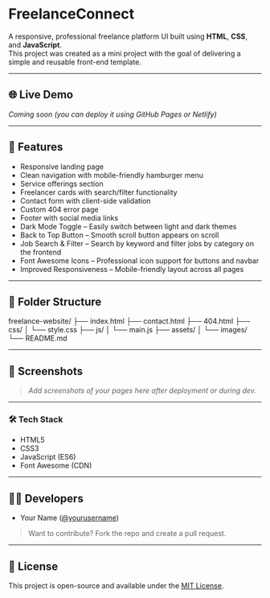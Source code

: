 # FreelanceConnect

A responsive, professional freelance platform UI built using **HTML**, **CSS**, and **JavaScript**.  
This project was created as a mini project with the goal of delivering a simple and reusable front-end template.

---

## 🌐 Live Demo

*Coming soon (you can deploy it using GitHub Pages or Netlify)*

---

## 🚀 Features

- Responsive landing page
- Clean navigation with mobile-friendly hamburger menu
- Service offerings section
- Freelancer cards with search/filter functionality
- Contact form with client-side validation
- Custom 404 error page
- Footer with social media links
- Dark Mode Toggle – Easily switch between light and dark themes
- Back to Top Button – Smooth scroll button appears on scroll
- Job Search & Filter – Search by keyword and filter jobs by category on the frontend
- Font Awesome Icons – Professional icon support for buttons and navbar
- Improved Responsiveness – Mobile-friendly layout across all pages

---

## 📁 Folder Structure

freelance-website/
├── index.html
├── contact.html
├── 404.html
├── css/
│ └── style.css
├── js/
│ └── main.js
├── assets/
│ └── images/
└── README.md


---

## 📸 Screenshots

> _Add screenshots of your pages here after deployment or during dev._

---

### 🛠️ Tech Stack

- HTML5
- CSS3
- JavaScript (ES6)
- Font Awesome (CDN)


---

## 👨‍💻 Developers

- Your Name ([@yourusername](https://github.com/yourusername))

> Want to contribute? Fork the repo and create a pull request.

---

## 📃 License

This project is open-source and available under the [MIT License](LICENSE).
